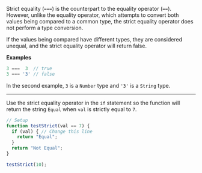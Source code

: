 Strict equality (`===`) is the counterpart to the equality operator (`==`).
 However, unlike the equality operator, which attempts to convert both 
values being compared to a common type, the strict equality operator 
does not perform a type conversion.

If the values being compared have different types, they are 
considered unequal, and the strict equality operator will return false.

**Examples**

```jsx
3 ===  3  // true
3 === '3' // false
```

In the second example, `3` is a `Number` type and `'3'` is a `String` type.

---

Use the strict equality operator in the `if` statement so the function will return the string `Equal` when `val` is strictly equal to `7`.

```jsx
// Setup
function testStrict(val == 7) {
  if (val) { // Change this line
    return "Equal";
  }
  return "Not Equal";
}

testStrict(10);
```

